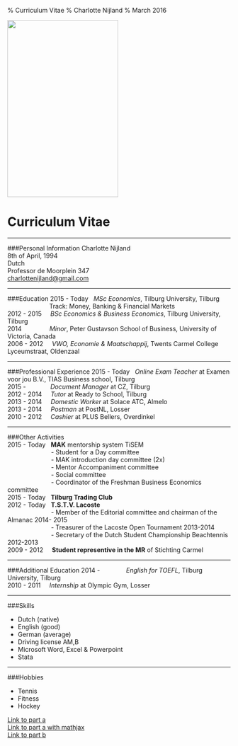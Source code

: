 % Curriculum Vitae
% Charlotte Nijland
% March 2016
 

<img src="https://scontent-ams3-1.xx.fbcdn.net/hphotos-xpf1/v/t1.0-9/12234880_10204865480139212_8845925169026625404_n.jpg?oh=76460b8a12e5bc63554f4d2ccd70639b&oe=5762F252" width="250" height="400" /> 

Curriculum Vitae
================
-----

###Personal Information 
Charlotte Nijland  		       		  
8th of April, 1994   
Dutch  
Professor de Moorplein 347    
charlottenijland@gmail.com      
  
--------

###Education
2015 - Today&nbsp;&nbsp; *MSc Economics*, Tilburg University, Tilburg  
&nbsp;&nbsp;&nbsp;&nbsp;&nbsp;&nbsp;&nbsp;&nbsp;&nbsp;&nbsp;&nbsp;&nbsp;&nbsp;&nbsp;&nbsp;&nbsp;&nbsp;&nbsp;&nbsp;&nbsp;&nbsp;&nbsp;&nbsp; Track: Money, Banking & Financial Markets   
2012 - 2015 &nbsp;&nbsp;&nbsp; *BSc Economics & Business Economics*, Tilburg University, Tilburg  
2014 &nbsp;&nbsp;&nbsp;&nbsp;&nbsp;&nbsp;&nbsp;&nbsp;&nbsp;&nbsp;&nbsp;&nbsp;&nbsp;&nbsp;     *Minor*, Peter Gustavson School of Business, University of Victoria, Canada  
2006 - 2012 &nbsp;&nbsp;&nbsp; *VWO, Economie & Maatschappij*, Twents Carmel College Lyceumstraat, Oldenzaal  

-------

###Professional Experience
2015 - Today&nbsp;&nbsp; *Online Exam Teacher* at Examen voor jou B.V., TIAS Business school, Tilburg  
2015 -&nbsp;&nbsp;&nbsp;&nbsp;&nbsp;&nbsp;&nbsp;&nbsp;&nbsp;&nbsp;&nbsp;&nbsp;&nbsp;&nbsp;*Document Manager* at CZ, Tilburg   
2012 - 2014 &nbsp;&nbsp;&nbsp; *Tutor* at Ready to School, Tilburg  
2013 - 2014 &nbsp;&nbsp;&nbsp; *Domestic Worker* at Solace ATC, Almelo   
2013 - 2014 &nbsp;&nbsp;&nbsp; *Postman* at PostNL, Losser  
2010 - 2012 &nbsp;&nbsp;&nbsp; *Cashier* at PLUS Bellers, Overdinkel  

------

###Other Activities  
2015 - Today&nbsp;&nbsp; **MAK** mentorship system TiSEM   
&nbsp;&nbsp;&nbsp;&nbsp;&nbsp;&nbsp;&nbsp;&nbsp;&nbsp;&nbsp;&nbsp;&nbsp;&nbsp;&nbsp;&nbsp;&nbsp;&nbsp;&nbsp;&nbsp;&nbsp;&nbsp;&nbsp;&nbsp;&nbsp;&nbsp;- Student for a Day committee  
&nbsp;&nbsp;&nbsp;&nbsp;&nbsp;&nbsp;&nbsp;&nbsp;&nbsp;&nbsp;&nbsp;&nbsp;&nbsp;&nbsp;&nbsp;&nbsp;&nbsp;&nbsp;&nbsp;&nbsp;&nbsp;&nbsp;&nbsp;&nbsp;&nbsp;- MAK introduction day committee (2x)  
&nbsp;&nbsp;&nbsp;&nbsp;&nbsp;&nbsp;&nbsp;&nbsp;&nbsp;&nbsp;&nbsp;&nbsp;&nbsp;&nbsp;&nbsp;&nbsp;&nbsp;&nbsp;&nbsp;&nbsp;&nbsp;&nbsp;&nbsp;&nbsp;&nbsp;- Mentor Accompaniment committee  
&nbsp;&nbsp;&nbsp;&nbsp;&nbsp;&nbsp;&nbsp;&nbsp;&nbsp;&nbsp;&nbsp;&nbsp;&nbsp;&nbsp;&nbsp;&nbsp;&nbsp;&nbsp;&nbsp;&nbsp;&nbsp;&nbsp;&nbsp;&nbsp;&nbsp;- Social committee  
&nbsp;&nbsp;&nbsp;&nbsp;&nbsp;&nbsp;&nbsp;&nbsp;&nbsp;&nbsp;&nbsp;&nbsp;&nbsp;&nbsp;&nbsp;&nbsp;&nbsp;&nbsp;&nbsp;&nbsp;&nbsp;&nbsp;&nbsp;&nbsp;&nbsp;- Coordinator of the Freshman Business Economics committee  
2015 - Today&nbsp;&nbsp; **Tilburg Trading Club**  
2012 - Today&nbsp;&nbsp; **T.S.T.V. Lacoste**    
&nbsp;&nbsp;&nbsp;&nbsp;&nbsp;&nbsp;&nbsp;&nbsp;&nbsp;&nbsp;&nbsp;&nbsp;&nbsp;&nbsp;&nbsp;&nbsp;&nbsp;&nbsp;&nbsp;&nbsp;&nbsp;&nbsp;&nbsp;&nbsp;&nbsp;- Member of the Editorial committee and chairman of the Almanac 2014- 2015  
&nbsp;&nbsp;&nbsp;&nbsp;&nbsp;&nbsp;&nbsp;&nbsp;&nbsp;&nbsp;&nbsp;&nbsp;&nbsp;&nbsp;&nbsp;&nbsp;&nbsp;&nbsp;&nbsp;&nbsp;&nbsp;&nbsp;&nbsp;&nbsp;&nbsp;- Treasurer of the Lacoste Open Tournament 2013-2014  
&nbsp;&nbsp;&nbsp;&nbsp;&nbsp;&nbsp;&nbsp;&nbsp;&nbsp;&nbsp;&nbsp;&nbsp;&nbsp;&nbsp;&nbsp;&nbsp;&nbsp;&nbsp;&nbsp;&nbsp;&nbsp;&nbsp;&nbsp;&nbsp;&nbsp;- Secretary of the Dutch Student Championship Beachtennis 2012-2013      
2009 - 2012 &nbsp;&nbsp;&nbsp; **Student representive in the MR** of Stichting Carmel   

---------

###Additional Education
2014 -&nbsp;&nbsp;&nbsp;&nbsp;&nbsp;&nbsp;&nbsp;&nbsp;&nbsp;&nbsp;&nbsp;&nbsp;&nbsp;&nbsp; *English for TOEFL*, Tilburg University, Tilburg  
2010 - 2011 &nbsp;&nbsp;&nbsp; *Internship* at Olympic Gym, Losser  

-----------

###Skills
- Dutch (native)
- English (good)
- German (average)
- Driving license AM,B
- Microsoft Word, Excel & Powerpoint
- Stata

----------

###Hobbies
- Tennis
- Fitness
- Hockey

[Link to part a](http://charnij.github.io/assignment-2/)  
[Link to part a with mathjax](http://charnij.github.io/assignment-2/mathMathJax.html)  
[Link to part b](http://charnij.github.io/assignment-2/presentation.html)










			


	      














 
 





 

